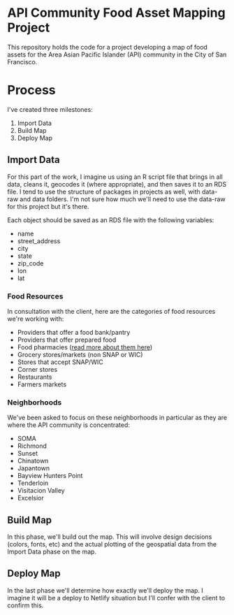 # API Community Food Asset Mapping Project

This repository holds the code for a project developing a map of food assets for the Area Asian Pacific Islander (API) community in the City of San Francisco. 

# Process

I've created three milestones:

1. Import Data
1. Build Map
1. Deploy Map

## Import Data

For this part of the work, I imagine us using an R script file that brings in all data, cleans it, geocodes it (where appropriate), and then saves it to an RDS file. I tend to use the structure of packages in projects as well, with data-raw and data folders. I'm not sure how much we'll need to use the data-raw for this project but it's there.

Each object should be saved as an RDS file with the following variables:

- name
- street_address
- city
- state
- zip_code
- lon
- lat

### Food Resources

In consultation with the client, here are the categories of food resources we're working with: 

- Providers that offer a food bank/pantry 
- Providers that offer prepared food
- Food pharmacies ([read more about them here](https://www.sfproduce.org/food-pharmacy))
- Grocery stores/markets (non SNAP or WIC)
- Stores that accept SNAP/WIC 
- Corner stores
- Restaurants 
- Farmers markets

### Neighborhoods

We've been asked to focus on these neighborhoods in particular as they are where the API community is concentrated: 

- SOMA
- Richmond
- Sunset
- Chinatown
- Japantown
- Bayview Hunters Point
- Tenderloin
- Visitacion Valley
- Excelsior

## Build Map

In this phase, we'll build out the map. This will involve design decisions (colors, fonts, etc) and the actual plotting of the geospatial data from the Import Data phase on the map. 

## Deploy Map

In the last phase we'll determine how exactly we'll deploy the map. I imagine it will be a deploy to Netlify situation but I'll confer with the client to confirm this. 
